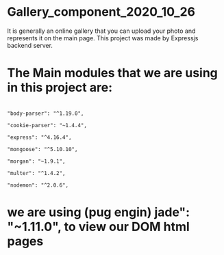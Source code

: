 # Gallery_component_2020_10_26

It is generally an online gallery that you can upload your photo and represents it on the main page.
 This project was made by Expressjs backend server. 
 
 # The Main modules that we are using in this project are: 

### 

``` 

"body-parser": "^1.19.0",

"cookie-parser": "~1.4.4",

"express": "^4.16.4", 

"mongoose": "^5.10.10", 

"morgan": "~1.9.1", 

"multer": "^1.4.2", 

"nodemon": "^2.0.6",

```

# we are using (pug engin) jade": "~1.11.0",  to view our DOM html pages 



